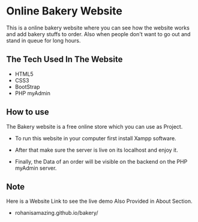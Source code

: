 
# Online Bakery Website

This is a online bakery website where you can see how the website works and add bakery stuffs to order. Also when people don't want to go out and stand in queue for long hours. 
 


## The Tech Used In The Website


- HTML5
- CSS3
- BootStrap
- PHP myAdmin



## How to use
The Bakery website is a free online store which you can use as Project.

- To run this website in your computer first install Xampp software.

- After that make sure the server is live on its localhost and enjoy it.

- Finally, the Data of an order will be visible on the backend on the PHP myAdmin server.
## Note

Here is a Website Link to see the live demo Also Provided in About Section.
- rohanisamazing.github.io/bakery/ 
